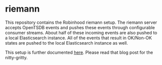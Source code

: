 # riemann

This repository contains the Robinhood riemann setup. The riemann
server accepts OpenTSDB events and pushes these events through
configurable consumer streams. About half of these incoming events are
also pushed to a local Elasticsearch instance. All of the events that
result in OK/Non-OK states are pushed to the local Elasticsearch
instance as well.

This setup is further documented
[here](https://medium.com/@aravindg/metrics-riemann-93bb94ed2ff2).
Please read that blog post for the nitty-gritty.
